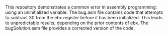 This repository demonstrates a common error in assembly programming: using an uninitialized variable.  The bug.asm file contains code that attempts to subtract 30 from the ebx register before it has been initialized.  This leads to unpredictable results, depending on the prior contents of ebx.  The bugSolution.asm file provides a corrected version of the code.